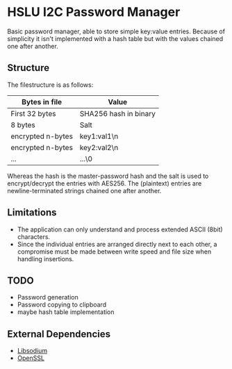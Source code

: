 # HSLU I2C Password Manager

Basic password manager, able to store simple key:value entries. Because of simplicity it isn't
implemented with a hash table but with the values chained one after another.

## Structure

The filestructure is as follows:

| Bytes in file     | Value                 |
| ----------------- | --------------------- |
| First 32 bytes    | SHA256 hash in binary |
| 8 bytes           | Salt                  |
| encrypted n-bytes | key1:val1\n           |
| encrypted n-bytes | key2:val2\n           |
| ...               | ...\0                 |

Whereas the hash is the master-password hash and the salt is used to encrypt/decrypt the entries with AES256.
The (plaintext) entries are newline-terminated strings chained one after another.

## Limitations

-   The application can only understand and process extended ASCII (8bit) characters.
-   Since the individual entries are arranged directly next to each other, a compromise
    must be made between write speed and file size when handling insertions.

## TODO

-   Password generation
-   Password copying to clipboard
-   maybe hash table implementation

## External Dependencies

-   [Libsodium](https://libsodium.gitbook.io/doc/)
-   [OpenSSL](https://www.openssl.org/)
